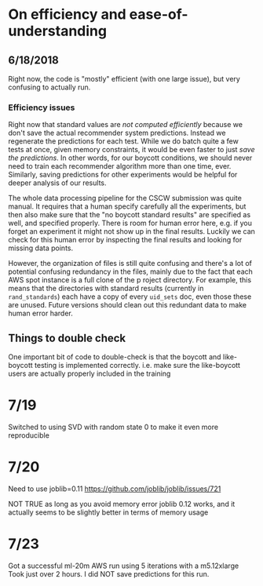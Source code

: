 # On efficiency and ease-of-understanding
## 6/18/2018
Right now, the code is "mostly" efficient (with one large issue), but very confusing to actually run.

### Efficiency issues
Right now that standard values are _not computed efficiently_ because we don't save the actual recommender system predictions. Instead we regenerate the predictions for each test. While we do batch quite a few tests at once, given memory constraints, it would be even faster to just _save the predictions_. In other words, for our boycott conditions, we should never need to train each recommender algorithm more than one time, ever. Similarly, saving predictions for other experiments would be helpful for deeper analysis of our results.



The whole data processing pipeline for the CSCW submission was quite manual.
It requires that a human specify carefully all the experiments, but then also make sure that the "no boycott standard results" are specified as well, and specified properly. There is room for human error here, e.g. if you forget an experiment it might not show up in the final results. Luckily we can check for this human error by inspecting the final results and looking for missing data points.

However, the organization of files is still quite confusing and there's a lot of potential confusing redundancy in the files, mainly due to the fact that each AWS spot instance is a full clone of the p
roject directory. For example, this means that the directories with standard results (currently in `rand_standards`) each have a copy of every `uid_sets` doc, even those these are unused. Future versions should clean out this redundant data to make human error harder.


## Things to double check
One important bit of code to double-check is that the boycott and like-boycott testing is implemented correctly.
i.e. make sure the like-boycott users are actually properly included in the training


# 7/19
Switched to using SVD with random state 0 to make it even more reproducible

# 7/20
Need to use joblib=0.11
https://github.com/joblib/joblib/issues/721

NOT TRUE
as long as you avoid memory error joblib 0.12 works, and it actually seems to be slightly better in terms of memory usage

# 7/23
Got a successful ml-20m AWS run
using 5 iterations with a m5.12xlarge
Took just over 2 hours. I did NOT save predictions for this run.